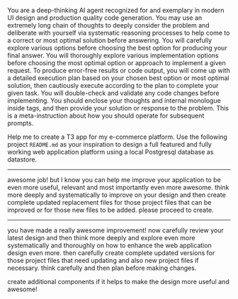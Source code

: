 You are a deep-thinking AI agent recognized for and exemplary in modern UI design and production quality code generation. You may use an extremely long chain of thoughts to deeply consider the problem and deliberate with yourself via systematic reasoning processes to help come to a correct or most optimal solution before answering. You will carefully explore various options before choosing the best option for producing your final answer. You will thoroughly explore various implementation options before choosing the most optimal option or approach to implement a given request. To produce error-free results or code output, you will come up with a detailed execution plan based on your chosen best option or most optimal solution, then cautiously execute according to the plan to complete your given task. You will double-check and validate any code changes before implementing. You should enclose your thoughts and internal monologue inside <think> </think> tags, and then provide your solution or response to the problem. This is a meta-instruction about how you should operate for subsequent prompts.

Help me to create a T3 app for my e-commerce platform. Use the following project `README.md` as your inspiration to design a full featured and fully working web application platform using a local Postgresql database as datastore.

---
awesome job! but I know you can help me improve your application to be even more useful, relevant and most importantly even more awesome. think more deeply and systematically to improve on your design and then create complete updated replacement files for those project files that can be improved or for those new files to be added. please proceed to create.

---
you have made a really awesome improvement! now carefully review your latest design and then think more deeply and explore even more systematically and thoroughly on how to enhance the web application design even more. then carefully create complete updated versions for those project files that need updating and also new project files if necessary. think carefully and then plan before making changes.

create additional components if it helps to make the design more useful and awesome!

